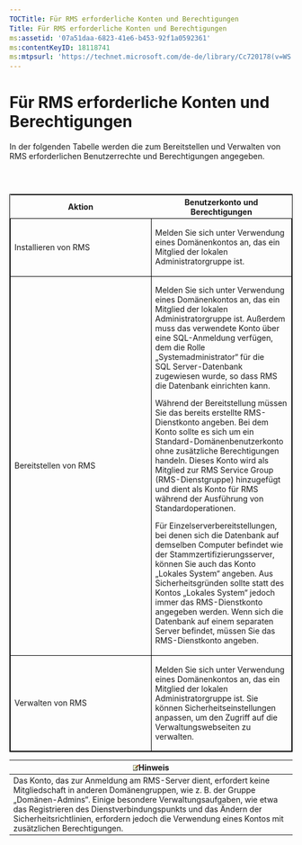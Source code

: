 ```yaml
---
TOCTitle: Für RMS erforderliche Konten und Berechtigungen
Title: Für RMS erforderliche Konten und Berechtigungen
ms:assetid: '07a51daa-6823-41e6-b453-92f1a0592361'
ms:contentKeyID: 18118741
ms:mtpsurl: 'https://technet.microsoft.com/de-de/library/Cc720178(v=WS.10)'
---
```


Für RMS erforderliche Konten und Berechtigungen
===============================================

In der folgenden Tabelle werden die zum Bereitstellen und Verwalten von RMS erforderlichen Benutzerrechte und Berechtigungen angegeben.

###  

<p> </p>
<table style="border:1px solid black;">
<colgroup>
<col width="50%" />
<col width="50%" />
</colgroup>
<thead>
<tr class="header">
<th>Aktion</th>
<th>Benutzerkonto und Berechtigungen</th>
</tr>
</thead>
<tbody>
<tr class="odd">
<td style="border:1px solid black;"><p>Installieren von RMS</p></td>
<td style="border:1px solid black;"><p>Melden Sie sich unter Verwendung eines Domänenkontos an, das ein Mitglied der lokalen Administratorgruppe ist.</p></td>
</tr>  
<tr class="even">
<td style="border:1px solid black;"><p>Bereitstellen von RMS</p></td>
<td style="border:1px solid black;"><p>Melden Sie sich unter Verwendung eines Domänenkontos an, das ein Mitglied der lokalen Administratorgruppe ist. Außerdem muss das verwendete Konto über eine SQL-Anmeldung verfügen, dem die Rolle „Systemadministrator“ für die SQL Server-Datenbank zugewiesen wurde, so dass RMS die Datenbank einrichten kann.</p>
<p>Während der Bereitstellung müssen Sie das bereits erstellte RMS-Dienstkonto angeben. Bei dem Konto sollte es sich um ein Standard-Domänenbenutzerkonto ohne zusätzliche Berechtigungen handeln. Dieses Konto wird als Mitglied zur RMS Service Group (RMS-Dienstgruppe) hinzugefügt und dient als Konto für RMS während der Ausführung von Standardoperationen.</p>
<p>Für Einzelserverbereitstellungen, bei denen sich die Datenbank auf demselben Computer befindet wie der Stammzertifizierungsserver, können Sie auch das Konto „Lokales System“ angeben. Aus Sicherheitsgründen sollte statt des Kontos „Lokales System“ jedoch immer das RMS-Dienstkonto angegeben werden. Wenn sich die Datenbank auf einem separaten Server befindet, müssen Sie das RMS-Dienstkonto angeben.</p></td>
</tr>
<tr class="odd">
<td style="border:1px solid black;"><p>Verwalten von RMS</p></td>
<td style="border:1px solid black;"><p>Melden Sie sich unter Verwendung eines Domänenkontos an, das ein Mitglied der lokalen Administratorgruppe ist. Sie können Sicherheitseinstellungen anpassen, um den Zugriff auf die Verwaltungswebseiten zu verwalten.</p></td>
</tr>  
</tbody>  
</table>
  
| ![](images/Cc720178.note(WS.10).gif)Hinweis                                                                                                                                                                                                                                                                                                |  
|-------------------------------------------------------------------------------------------------------------------------------------------------------------------------------------------------------------------------------------------------------------------------------------------------------------------------------------------------------------------------|  
| Das Konto, das zur Anmeldung am RMS-Server dient, erfordert keine Mitgliedschaft in anderen Domänengruppen, wie z. B. der Gruppe „Domänen-Admins“. Einige besondere Verwaltungsaufgaben, wie etwa das Registrieren des Dienstverbindungspunkts und das Ändern der Sicherheitsrichtlinien, erfordern jedoch die Verwendung eines Kontos mit zusätzlichen Berechtigungen. |
